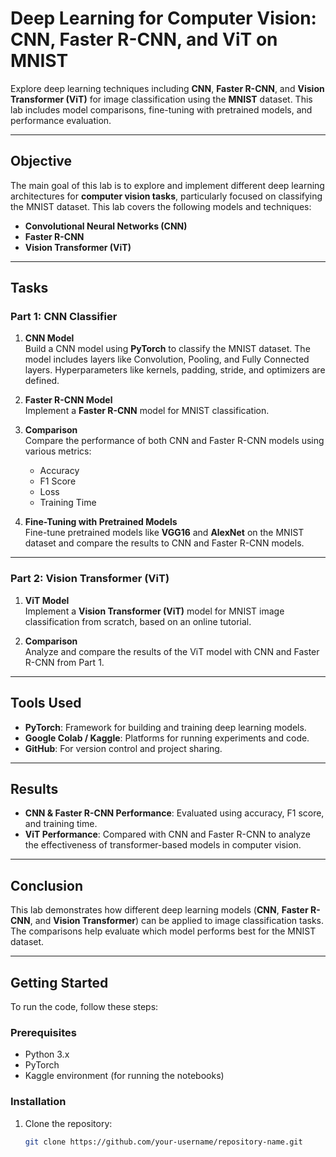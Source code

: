 # Deep Learning for Computer Vision: CNN, Faster R-CNN, and ViT on MNIST

Explore deep learning techniques including **CNN**, **Faster R-CNN**, and **Vision Transformer (ViT)** for image classification using the **MNIST** dataset. This lab includes model comparisons, fine-tuning with pretrained models, and performance evaluation.

---

## **Objective**

The main goal of this lab is to explore and implement different deep learning architectures for **computer vision tasks**, particularly focused on classifying the MNIST dataset. This lab covers the following models and techniques:

- **Convolutional Neural Networks (CNN)**
- **Faster R-CNN**
- **Vision Transformer (ViT)**

---

## **Tasks**

### **Part 1: CNN Classifier**
1. **CNN Model**  
   Build a CNN model using **PyTorch** to classify the MNIST dataset. The model includes layers like Convolution, Pooling, and Fully Connected layers. Hyperparameters like kernels, padding, stride, and optimizers are defined.
   
2. **Faster R-CNN Model**  
   Implement a **Faster R-CNN** model for MNIST classification.

3. **Comparison**  
   Compare the performance of both CNN and Faster R-CNN models using various metrics:
   - Accuracy
   - F1 Score
   - Loss
   - Training Time

4. **Fine-Tuning with Pretrained Models**  
   Fine-tune pretrained models like **VGG16** and **AlexNet** on the MNIST dataset and compare the results to CNN and Faster R-CNN models.

---

### **Part 2: Vision Transformer (ViT)**
1. **ViT Model**  
   Implement a **Vision Transformer (ViT)** model for MNIST image classification from scratch, based on an online tutorial.

2. **Comparison**  
   Analyze and compare the results of the ViT model with CNN and Faster R-CNN from Part 1.

---

## **Tools Used**

- **PyTorch**: Framework for building and training deep learning models.
- **Google Colab / Kaggle**: Platforms for running experiments and code.
- **GitHub**: For version control and project sharing.

---

## **Results**

- **CNN & Faster R-CNN Performance**: Evaluated using accuracy, F1 score, and training time.
- **ViT Performance**: Compared with CNN and Faster R-CNN to analyze the effectiveness of transformer-based models in computer vision.

---

## **Conclusion**

This lab demonstrates how different deep learning models (**CNN**, **Faster R-CNN**, and **Vision Transformer**) can be applied to image classification tasks. The comparisons help evaluate which model performs best for the MNIST dataset.

---

## **Getting Started**

To run the code, follow these steps:

### **Prerequisites**
- Python 3.x
- PyTorch
- Kaggle environment (for running the notebooks)

### **Installation**
1. Clone the repository:
   ```bash
   git clone https://github.com/your-username/repository-name.git
